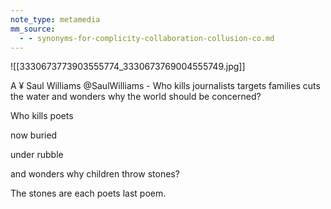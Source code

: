```yaml
---
note_type: metamedia
mm_source:
  - - synonyms-for-complicity-collaboration-collusion-co.md
---
```


![[3330673773903555774_3330673769004555749.jpg]]

A ¥ Saul Williams @SaulWilliams -
Who kills journalists
targets families
cuts the water
and wonders why
the world should be
concerned?

Who kills poets

now buried

under rubble

and wonders why
children throw stones?

The stones
are each poets
last poem.

